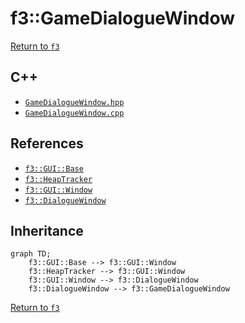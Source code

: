 # f3::GameDialogueWindow

[Return to `f3`](/docs/f3.md)

## C++

- [`GameDialogueWindow.hpp`](/src/f3/GameDialogueWindow.hpp)
- [`GameDialogueWindow.cpp`](/src/f3/GameDialogueWindow.cpp)

## References

- [`f3::GUI::Base`](/docs/f3/GUI/Base.md)
- [`f3::HeapTracker`](/docs/f3/HeapTracker.md)
- [`f3::GUI::Window`](/docs/f3/GUI/Window.md)
- [`f3::DialogueWindow`](/docs/f3/DialogueWindow.md)

## Inheritance

```mermaid
graph TD;
    f3::GUI::Base --> f3::GUI::Window
    f3::HeapTracker --> f3::GUI::Window
    f3::GUI::Window --> f3::DialogueWindow
    f3::DialogueWindow --> f3::GameDialogueWindow
```

[Return to `f3`](/docs/f3.md)